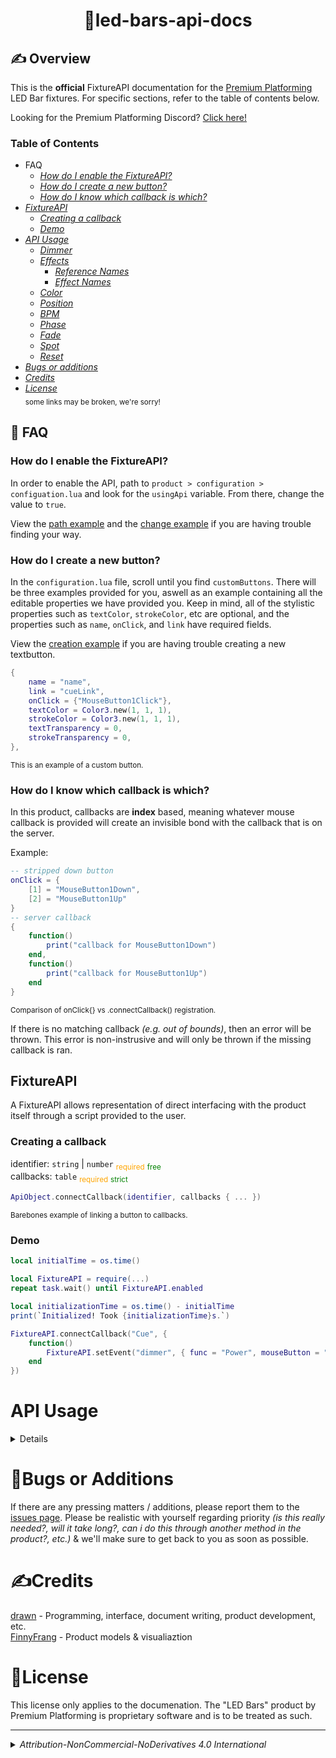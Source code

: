<h1 align="center">👥led-bars-api-docs</h1>

## ✍️ Overview
This is the **official** FixtureAPI documentation for the [Premium Platforming](https://www.premiumplatforming.com/) LED Bar fixtures. For specific sections, refer to the table of contents below.

Looking for the Premium Platforming Discord? [Click here!](https://discord.com/invite/premium-platforming-841760990637850675)

### Table of Contents
- FAQ
	- [*How do I enable the FixtureAPI?*](#how-do-i-enable-the-fixtureapi)
	- [*How do I create a new button?*](#how-do-i-create-a-new-button)
	- [*How do I know which callback is which?*](#how-do-i-know-which-callback-is-which)
- [*FixtureAPI*](#fixtureapi)
	- [*Creating a callback*](#creating-a-callback)
	- [*Demo*](#demo)
- [*API Usage*](#api-usage)
	- [*Dimmer*](#dimmer)
	- [*Effects*](#effects)
		- [*Reference Names*](#reference-names)
		- [*Effect Names*](#effect-names)
	- [*Color*](#color)
	- [*Position*](#position)
	- [*BPM*](#bpm)
	- [*Phase*](#phase)
	- [*Fade*](#fade)
	- [*Spot*](#spot)
	- [*Reset*](#reset)
- [*Bugs or additions*](#bugs-or-additions)
- [*Credits*](#credits)
- [*License*](#license) 
<br><sub>some links may be broken, we're sorry!</sub>

## 💭 FAQ

### How do I enable the FixtureAPI?
In order to enable the API, path to `product > configuration > configuation.lua` and look for the `usingApi` variable. From there, change the value to `true`.

View the [path example](./content/path-to-configuration.gif) and the [change example](./content/change-api-status.gif) if you are having trouble finding your way.

### How do I create a new button?
In the `configuration.lua` file, scroll until you find `customButtons`. There will be three examples provided for you, aswell as an example containing all the editable properties we have provided you. Keep in mind, all of the stylistic properties such as `textColor`, `strokeColor`, etc are optional, and the properties such as `name`, `onClick`, and `link` have required fields.

View the [creation example](./content/create-new-button.gif) if you are having trouble creating a new textbutton.

```lua
{
	name = "name",
	link = "cueLink",
	onClick = {"MouseButton1Click"},
	textColor = Color3.new(1, 1, 1),
	strokeColor = Color3.new(1, 1, 1),
	textTransparency = 0,
	strokeTransparency = 0,
},
```
<sub>This is an example of a custom button.</sub>

### How do I know which callback is which?
In this product, callbacks are **index** based, meaning whatever mouse callback is provided will create an invisible bond with the callback that is on the server.

Example:
```lua
-- stripped down button
onClick = {
	[1] = "MouseButton1Down",
	[2] = "MouseButton1Up"
}
-- server callback
{
	function()
		print("callback for MouseButton1Down")
	end,
	function()
		print("callback for MouseButton1Up")
	end
}
```
<sub>Comparison of onClick{} vs .connectCallback() registration.</sub>


If there is no matching callback *(e.g. out of bounds)*, then an error will be thrown. This error is non-instrusive and will only be thrown if the missing callback is ran.


## FixtureAPI
A FixtureAPI allows representation of direct interfacing with the product itself through a script provided to the user.

### Creating a callback
identifier: `string` | `number` <sub><span style="color:orange">required</span></sub> <sub><span style="color:green">free</span></sub><br>
callbacks: `table` <sub><span style="color:orange">required</span></sub> <sub><span style="color:green">strict</span></sub><br>

```lua
ApiObject.connectCallback(identifier, callbacks { ... })
```
<sub>Barebones example of linking a button to callbacks.</sub>

### Demo
```lua
local initialTime = os.time()

local FixtureAPI = require(...)
repeat task.wait() until FixtureAPI.enabled

local initializationTime = os.time() - initialTime
print(`Initialized! Took {initializationTime}s.`)

FixtureAPI.connectCallback("Cue", {
	function()
		FixtureAPI.setEvent("dimmer", { func = "Power", mouseButton = "MouseButton1Click", lightOn = true })
	end
})
```

# API Usage
<details>

## Dimmer
<details>  
<summary>Dimmer Button Table</summary>
    
| func          | mouseButton      | lightOn  |
| ------------- | ---------------- | -------- |
| **Power**     | MouseButton1Down | true     |
|               | MouseButton2Down | false    |
|               | MouseButton1Up   | false    |
|               |                  |          |
| **Fade In**   | MouseButton1Down | true     |
|               |                  |          |
| **Fade Out**  | MouseButton1Down | false    |
|               |                  |          |
| **Pulse A/B** | MouseButton1Down | false    |
|               | MouseButton2Down | false    |
|               |                  |          |
| **Fade A/B**  | MouseButton1Down | true     |
|               | MouseButton2Down | true     |
|               | MouseButton1Up   | false    |
|               | MouseButton2Up   | false    |
|               |                  |          |
| **Hold A/B**  | MouseButton1Down | true     |
|               | MouseButton2Down | true     |
|               | MouseButton1Up   | false    |
|               | MouseButton2Up   | false    |
|               |                  |          |
| **Hold L/R**  | MouseButton2Down | true     |
|               | MouseButton1Down | true     |
|               | MouseButton1Up   | false    |
|               | MouseButton2Up   | false    |

Please refer to the example below for further clarification. <br> 
---
Refer to the chart to implement different functionality. In order to see what mouse button click does what, interface with the panel directly before choosing your `mouseButton` field.
```lua
ApiObject.setEvent("dimmer", { func = "Power", mouseButton = "MouseButton1Down", lightOn = true })
```

</details>

## Effects
Due to the nature of how the carousel was programmed, interfacing with effects is not as simple as one may imagine, and you will need to refer to a table in order to correctly write the name down.

In the effects pool, there is an incremental value in the top right of every effect button. This number does not represent the number of the effect, but rather the number *minus* three, so you will have to account that into any effect you are trying to toggle.

Additionally, there is an alphabetical value at the beginning of every effect, starting at a & ending at z.

### Reference Names
```lua
"a_Random Strobe", "b_Random Fade", "c_Strobe", "d_Effect_1" "e_Effect_2", "f_Effect_3", "g_Effect_4", "h_Effect_5", "i_Effect_6", "j_Effect_7", "k_Effect_8", "l_Effect_9", "m_Effect_10", "n_Effect_11", "o_Effect_12", "p_Effect_13", "q_Effect_14", "r_Effect_15", "s_Effect_16", "t_Effect_17", "u_Effect_18", "v_Effect_19", "w_Effect_20",
```
<sub>Pathing directly to the button within the panel is an option, but this option makes it easier. This only applies to "buttonReference."</sub>

### Effect Names
```lua
"Random Strobe", "Random Fade", "Strobe" "Effect_1", "Effect_2", "Effect_3", "Effect_4", "Effect_5", "Effect_6", "Effect_7", "Effect_8", "Effect_9", "Effect_10", "Effect_11", "Effect_12", "Effect_13", "Effect_14", "Effect_15", "Effect_16", "Effect_17", "Effect_18", "Effect_19", "Effect_20", "Effect_21", "Effect_22", "Effect_23" 
```
<sub>All "Effect_x" names carry the same naming mechanism. This only applies to "effectName."</sub>

**Example Below**:
```lua
ApiObject.setEvent("effect", {
	effects = {
		{
			effectName = "Random Strobe",
			buttonReference = "a_Random Strobe",
			on = true
		},
		{
			effectName = "Effect_1",
			buttonReference = "d_Effect_1",
			on = true
		},
	}
})
```

## Color
**IMPORTANT** Syntax is very different and very meticulous due to the nature of how __bad__ things can go if they are not replicated correctly. In order to do even/odd patterns you will need to send separate commands.

colorMode: `string` <sub><span style="color:orange">required</span></sub> <sub><span style="color:green">strict</span></sub><br>
color: `Color3` <sub><span style="color:orange">required</span></sub> <sub><span style="color:green">strict</span></sub><br>

Available modes to set for `colorMode` are `all`, `even`, and `odd`.

```lua
ApiObject.setEvent("color", { colorMode = "all", Color3.new(1, 1, 1)})
```

To create an even/odd color, follow this mechanism:
```lua
ApiObject.setEvent("color", { colorMode = "even", Color3.new(1, 0, 1)})
ApiObject.setEvent("color", { colorMode = "odd", Color3.new(0, 1, 0)})
```

## Position
Allows for the manipulation of various bpm  values. Available bpm values that can be controlled are `dimmer`, `movement`, & `color`.

positionIndex `number` <sub><span style="color:orange">required</span></sub> <sub><span style="color:green">strict</span></sub><br>


```lua
ApiObject.setEvent("position", positionIndex)
```

## ColorFX
Allows for the manipulation of several effects within the `color` category.

color `Color3` <sub><span style="color:orange">required</span></sub> <sub><span style="color:green">strict</span></sub><br>


```lua
ApiObject.setEvent("colorfx", color)
```

## BPM
Allows for the manipulation of various bpm  values. Available bpm values that can be controlled are `dimmer`, `movement`, & `color`.

valueName: `string` <sub><span style="color:orange">required</span></sub> <sub><span style="color:green">strict</span></sub><br>
value: `number` <sub><span style="color:orange">required</span></sub> <sub><span style="color:green">strict</span></sub>

```lua
ApiObject.setEvent("bpm", { valueName = name, value = value })
```

## Phase
Allows for the manipulation of various phase values. Available phase values that can be controlled are `dimmer`, `movement`, & `color`.

phaseName: `string` <sub><span style="color:orange">required</span></sub> <sub><span style="color:green">strict</span></sub><br>
value: `number` <sub><span style="color:orange">required</span></sub> <sub><span style="color:green">strict</span></sub>

```lua
ApiObject.setEvent("phase", { phaseName = name, value = value })
```

## Fade
This function allows you to modify the fade time of the fixture, controlling the speed at which transitions between different states occur.

value: `number` <sub><span style="color:orange">required</span></sub> <sub><span style="color:green">strict</span></sub>

```lua
ApiObject.setEvent("fade", { value = value })
```

## Spot
This feature provides the ability to enable or disable the spotlight functionality within the fixture.

spotValue: `boolean` <sub><span style="color:orange">required</span></sub> <sub><span style="color:green">strict</span></sub>

```lua
ApiObject.setEvent("spot", spotValue)
```

## Reset
This resets the entire fixture, restoring it to its default state.

```lua
ApiObject.setEvent("reset")
```
</details>

## 
# 👾Bugs or Additions
 
 If there are any pressing matters / additions, please report them to the [issues page](https://github.com/dr4wn/fixture-api-docs/issues). Please be realistic with yourself regarding priority *(is this really needed?, will it take long?, can i do this through another method in the product?, etc.)* & we'll make sure to get back to you as soon as possible. 
 
 
# ✍️Credits
 
 [drawn](https://github.com/dr4wn) - Programming, interface, document writing, product development, etc.<br>
 [FinnyFrang](https://roblox.com/profile/1) - Product models & visualiaztion
 
# 📜License

This license only applies to the documenation. The "LED Bars" product by Premium Platforming is proprietary software and is to be treated as such.

---
<details><summary><i>Attribution-NonCommercial-NoDerivatives 4.0 International</i></summary>
Creative Commons Corporation ("Creative Commons") is not a law firm and
does not provide legal services or legal advice. Distribution of
Creative Commons public licenses does not create a lawyer-client or
other relationship. Creative Commons makes its licenses and related
information available on an "as-is" basis. Creative Commons gives no
warranties regarding its licenses, any material licensed under their
terms and conditions, or any related information. Creative Commons
disclaims all liability for damages resulting from their use to the
fullest extent possible.

Using Creative Commons Public Licenses

Creative Commons public licenses provide a standard set of terms and
conditions that creators and other rights holders may use to share
original works of authorship and other material subject to copyright
and certain other rights specified in the public license below. The
following considerations are for informational purposes only, are not
exhaustive, and do not form part of our licenses.

     Considerations for licensors: Our public licenses are
     intended for use by those authorized to give the public
     permission to use material in ways otherwise restricted by
     copyright and certain other rights. Our licenses are
     irrevocable. Licensors should read and understand the terms
     and conditions of the license they choose before applying it.
     Licensors should also secure all rights necessary before
     applying our licenses so that the public can reuse the
     material as expected. Licensors should clearly mark any
     material not subject to the license. This includes other CC-
     licensed material, or material used under an exception or
     limitation to copyright. More considerations for licensors:
    wiki.creativecommons.org/Considerations_for_licensors

     Considerations for the public: By using one of our public
     licenses, a licensor grants the public permission to use the
     licensed material under specified terms and conditions. If
     the licensor's permission is not necessary for any reason--for
     example, because of any applicable exception or limitation to
     copyright--then that use is not regulated by the license. Our
     licenses grant only permissions under copyright and certain
     other rights that a licensor has authority to grant. Use of
     the licensed material may still be restricted for other
     reasons, including because others have copyright or other
     rights in the material. A licensor may make special requests,
     such as asking that all changes be marked or described.
     Although not required by our licenses, you are encouraged to
     respect those requests where reasonable. More considerations
     for the public:
    wiki.creativecommons.org/Considerations_for_licensees

=======================================================================

Creative Commons Attribution-NonCommercial-NoDerivatives 4.0
International Public License

By exercising the Licensed Rights (defined below), You accept and agree
to be bound by the terms and conditions of this Creative Commons
Attribution-NonCommercial-NoDerivatives 4.0 International Public
License ("Public License"). To the extent this Public License may be
interpreted as a contract, You are granted the Licensed Rights in
consideration of Your acceptance of these terms and conditions, and the
Licensor grants You such rights in consideration of benefits the
Licensor receives from making the Licensed Material available under
these terms and conditions.


Section 1 -- Definitions.

  a. Adapted Material means material subject to Copyright and Similar
     Rights that is derived from or based upon the Licensed Material
     and in which the Licensed Material is translated, altered,
     arranged, transformed, or otherwise modified in a manner requiring
     permission under the Copyright and Similar Rights held by the
     Licensor. For purposes of this Public License, where the Licensed
     Material is a musical work, performance, or sound recording,
     Adapted Material is always produced where the Licensed Material is
     synched in timed relation with a moving image.

  b. Copyright and Similar Rights means copyright and/or similar rights
     closely related to copyright including, without limitation,
     performance, broadcast, sound recording, and Sui Generis Database
     Rights, without regard to how the rights are labeled or
     categorized. For purposes of this Public License, the rights
     specified in Section 2(b)(1)-(2) are not Copyright and Similar
     Rights.

  c. Effective Technological Measures means those measures that, in the
     absence of proper authority, may not be circumvented under laws
     fulfilling obligations under Article 11 of the WIPO Copyright
     Treaty adopted on December 20, 1996, and/or similar international
     agreements.

  d. Exceptions and Limitations means fair use, fair dealing, and/or
     any other exception or limitation to Copyright and Similar Rights
     that applies to Your use of the Licensed Material.

  e. Licensed Material means the artistic or literary work, database,
     or other material to which the Licensor applied this Public
     License.

  f. Licensed Rights means the rights granted to You subject to the
     terms and conditions of this Public License, which are limited to
     all Copyright and Similar Rights that apply to Your use of the
     Licensed Material and that the Licensor has authority to license.

  g. Licensor means the individual(s) or entity(ies) granting rights
     under this Public License.

  h. NonCommercial means not primarily intended for or directed towards
     commercial advantage or monetary compensation. For purposes of
     this Public License, the exchange of the Licensed Material for
     other material subject to Copyright and Similar Rights by digital
     file-sharing or similar means is NonCommercial provided there is
     no payment of monetary compensation in connection with the
     exchange.

  i. Share means to provide material to the public by any means or
     process that requires permission under the Licensed Rights, such
     as reproduction, public display, public performance, distribution,
     dissemination, communication, or importation, and to make material
     available to the public including in ways that members of the
     public may access the material from a place and at a time
     individually chosen by them.

  j. Sui Generis Database Rights means rights other than copyright
     resulting from Directive 96/9/EC of the European Parliament and of
     the Council of 11 March 1996 on the legal protection of databases,
     as amended and/or succeeded, as well as other essentially
     equivalent rights anywhere in the world.

  k. You means the individual or entity exercising the Licensed Rights
     under this Public License. Your has a corresponding meaning.


Section 2 -- Scope.

  a. License grant.

       1. Subject to the terms and conditions of this Public License,
          the Licensor hereby grants You a worldwide, royalty-free,
          non-sublicensable, non-exclusive, irrevocable license to
          exercise the Licensed Rights in the Licensed Material to:

            a. reproduce and Share the Licensed Material, in whole or
               in part, for NonCommercial purposes only; and

            b. produce and reproduce, but not Share, Adapted Material
               for NonCommercial purposes only.

       2. Exceptions and Limitations. For the avoidance of doubt, where
          Exceptions and Limitations apply to Your use, this Public
          License does not apply, and You do not need to comply with
          its terms and conditions.

       3. Term. The term of this Public License is specified in Section
          6(a).

       4. Media and formats; technical modifications allowed. The
          Licensor authorizes You to exercise the Licensed Rights in
          all media and formats whether now known or hereafter created,
          and to make technical modifications necessary to do so. The
          Licensor waives and/or agrees not to assert any right or
          authority to forbid You from making technical modifications
          necessary to exercise the Licensed Rights, including
          technical modifications necessary to circumvent Effective
          Technological Measures. For purposes of this Public License,
          simply making modifications authorized by this Section 2(a)
          (4) never produces Adapted Material.

       5. Downstream recipients.

            a. Offer from the Licensor -- Licensed Material. Every
               recipient of the Licensed Material automatically
               receives an offer from the Licensor to exercise the
               Licensed Rights under the terms and conditions of this
               Public License.

            b. No downstream restrictions. You may not offer or impose
               any additional or different terms or conditions on, or
               apply any Effective Technological Measures to, the
               Licensed Material if doing so restricts exercise of the
               Licensed Rights by any recipient of the Licensed
               Material.

       6. No endorsement. Nothing in this Public License constitutes or
          may be construed as permission to assert or imply that You
          are, or that Your use of the Licensed Material is, connected
          with, or sponsored, endorsed, or granted official status by,
          the Licensor or others designated to receive attribution as
          provided in Section 3(a)(1)(A)(i).

  b. Other rights.

       1. Moral rights, such as the right of integrity, are not
          licensed under this Public License, nor are publicity,
          privacy, and/or other similar personality rights; however, to
          the extent possible, the Licensor waives and/or agrees not to
          assert any such rights held by the Licensor to the limited
          extent necessary to allow You to exercise the Licensed
          Rights, but not otherwise.

       2. Patent and trademark rights are not licensed under this
          Public License.

       3. To the extent possible, the Licensor waives any right to
          collect royalties from You for the exercise of the Licensed
          Rights, whether directly or through a collecting society
          under any voluntary or waivable statutory or compulsory
          licensing scheme. In all other cases the Licensor expressly
          reserves any right to collect such royalties, including when
          the Licensed Material is used other than for NonCommercial
          purposes.


Section 3 -- License Conditions.

Your exercise of the Licensed Rights is expressly made subject to the
following conditions.

  a. Attribution.

       1. If You Share the Licensed Material, You must:

            a. retain the following if it is supplied by the Licensor
               with the Licensed Material:

                 i. identification of the creator(s) of the Licensed
                    Material and any others designated to receive
                    attribution, in any reasonable manner requested by
                    the Licensor (including by pseudonym if
                    designated);

                ii. a copyright notice;

               iii. a notice that refers to this Public License;

                iv. a notice that refers to the disclaimer of
                    warranties;

                 v. a URI or hyperlink to the Licensed Material to the
                    extent reasonably practicable;

            b. indicate if You modified the Licensed Material and
               retain an indication of any previous modifications; and

            c. indicate the Licensed Material is licensed under this
               Public License, and include the text of, or the URI or
               hyperlink to, this Public License.

          For the avoidance of doubt, You do not have permission under
          this Public License to Share Adapted Material.

       2. You may satisfy the conditions in Section 3(a)(1) in any
          reasonable manner based on the medium, means, and context in
          which You Share the Licensed Material. For example, it may be
          reasonable to satisfy the conditions by providing a URI or
          hyperlink to a resource that includes the required
          information.

       3. If requested by the Licensor, You must remove any of the
          information required by Section 3(a)(1)(A) to the extent
          reasonably practicable.


Section 4 -- Sui Generis Database Rights.

Where the Licensed Rights include Sui Generis Database Rights that
apply to Your use of the Licensed Material:

  a. for the avoidance of doubt, Section 2(a)(1) grants You the right
     to extract, reuse, reproduce, and Share all or a substantial
     portion of the contents of the database for NonCommercial purposes
     only and provided You do not Share Adapted Material;

  b. if You include all or a substantial portion of the database
     contents in a database in which You have Sui Generis Database
     Rights, then the database in which You have Sui Generis Database
     Rights (but not its individual contents) is Adapted Material; and

  c. You must comply with the conditions in Section 3(a) if You Share
     all or a substantial portion of the contents of the database.

For the avoidance of doubt, this Section 4 supplements and does not
replace Your obligations under this Public License where the Licensed
Rights include other Copyright and Similar Rights.


Section 5 -- Disclaimer of Warranties and Limitation of Liability.

  a. UNLESS OTHERWISE SEPARATELY UNDERTAKEN BY THE LICENSOR, TO THE
     EXTENT POSSIBLE, THE LICENSOR OFFERS THE LICENSED MATERIAL AS-IS
     AND AS-AVAILABLE, AND MAKES NO REPRESENTATIONS OR WARRANTIES OF
     ANY KIND CONCERNING THE LICENSED MATERIAL, WHETHER EXPRESS,
     IMPLIED, STATUTORY, OR OTHER. THIS INCLUDES, WITHOUT LIMITATION,
     WARRANTIES OF TITLE, MERCHANTABILITY, FITNESS FOR A PARTICULAR
     PURPOSE, NON-INFRINGEMENT, ABSENCE OF LATENT OR OTHER DEFECTS,
     ACCURACY, OR THE PRESENCE OR ABSENCE OF ERRORS, WHETHER OR NOT
     KNOWN OR DISCOVERABLE. WHERE DISCLAIMERS OF WARRANTIES ARE NOT
     ALLOWED IN FULL OR IN PART, THIS DISCLAIMER MAY NOT APPLY TO YOU.

  b. TO THE EXTENT POSSIBLE, IN NO EVENT WILL THE LICENSOR BE LIABLE
     TO YOU ON ANY LEGAL THEORY (INCLUDING, WITHOUT LIMITATION,
     NEGLIGENCE) OR OTHERWISE FOR ANY DIRECT, SPECIAL, INDIRECT,
     INCIDENTAL, CONSEQUENTIAL, PUNITIVE, EXEMPLARY, OR OTHER LOSSES,
     COSTS, EXPENSES, OR DAMAGES ARISING OUT OF THIS PUBLIC LICENSE OR
     USE OF THE LICENSED MATERIAL, EVEN IF THE LICENSOR HAS BEEN
     ADVISED OF THE POSSIBILITY OF SUCH LOSSES, COSTS, EXPENSES, OR
     DAMAGES. WHERE A LIMITATION OF LIABILITY IS NOT ALLOWED IN FULL OR
     IN PART, THIS LIMITATION MAY NOT APPLY TO YOU.

  c. The disclaimer of warranties and limitation of liability provided
     above shall be interpreted in a manner that, to the extent
     possible, most closely approximates an absolute disclaimer and
     waiver of all liability.


Section 6 -- Term and Termination.

  a. This Public License applies for the term of the Copyright and
     Similar Rights licensed here. However, if You fail to comply with
     this Public License, then Your rights under this Public License
     terminate automatically.

  b. Where Your right to use the Licensed Material has terminated under
     Section 6(a), it reinstates:

       1. automatically as of the date the violation is cured, provided
          it is cured within 30 days of Your discovery of the
          violation; or

       2. upon express reinstatement by the Licensor.

     For the avoidance of doubt, this Section 6(b) does not affect any
     right the Licensor may have to seek remedies for Your violations
     of this Public License.

  c. For the avoidance of doubt, the Licensor may also offer the
     Licensed Material under separate terms or conditions or stop
     distributing the Licensed Material at any time; however, doing so
     will not terminate this Public License.

  d. Sections 1, 5, 6, 7, and 8 survive termination of this Public
     License.


Section 7 -- Other Terms and Conditions.

  a. The Licensor shall not be bound by any additional or different
     terms or conditions communicated by You unless expressly agreed.

  b. Any arrangements, understandings, or agreements regarding the
     Licensed Material not stated herein are separate from and
     independent of the terms and conditions of this Public License.


Section 8 -- Interpretation.

  a. For the avoidance of doubt, this Public License does not, and
     shall not be interpreted to, reduce, limit, restrict, or impose
     conditions on any use of the Licensed Material that could lawfully
     be made without permission under this Public License.

  b. To the extent possible, if any provision of this Public License is
     deemed unenforceable, it shall be automatically reformed to the
     minimum extent necessary to make it enforceable. If the provision
     cannot be reformed, it shall be severed from this Public License
     without affecting the enforceability of the remaining terms and
     conditions.

  c. No term or condition of this Public License will be waived and no
     failure to comply consented to unless expressly agreed to by the
     Licensor.

  d. Nothing in this Public License constitutes or may be interpreted
     as a limitation upon, or waiver of, any privileges and immunities
     that apply to the Licensor or You, including from the legal
     processes of any jurisdiction or authority.

=======================================================================

Creative Commons is not a party to its public
licenses. Notwithstanding, Creative Commons may elect to apply one of
its public licenses to material it publishes and in those instances
will be considered the “Licensor.” The text of the Creative Commons
public licenses is dedicated to the public domain under the CC0 Public
Domain Dedication. Except for the limited purpose of indicating that
material is shared under a Creative Commons public license or as
otherwise permitted by the Creative Commons policies published at
creativecommons.org/policies, Creative Commons does not authorize the
use of the trademark "Creative Commons" or any other trademark or logo
of Creative Commons without its prior written consent including,
without limitation, in connection with any unauthorized modifications
to any of its public licenses or any other arrangements,
understandings, or agreements concerning use of licensed material. For
the avoidance of doubt, this paragraph does not form part of the
public licenses.

Creative Commons may be contacted at creativecommons.org.
</details>
